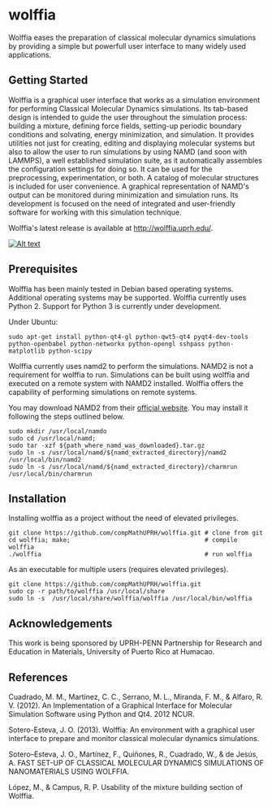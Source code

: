 # wolffia

Wolffia eases the preparation of classical molecular dynamics simulations by providing a simple but powerfull user interface to many widely used applications.

## Getting Started

Wolffia is a graphical user interface that works as a simulation environment for performing Classical Molecular Dynamics simulations. Its tab-based design is intended to guide the user throughout the simulation process: building a mixture, defining force fields, setting-up periodic boundary conditions and solvating, energy minimization, and simulation. It provides utilities not just for creating, editing and displaying molecular systems but also to allow the user to run simulations by using NAMD (and soon with LAMMPS), a well established simulation suite, as it automatically assembles the configuration settings for doing so. It can be used for the preprocessing, experimentation, or both. A catalog of molecular structures is included for user convenience. A graphical representation of NAMD's output can be monitored during minimization and simulation runs. Its development is focused on the need of integrated and user-friendly software for working with this simulation technique.

Wolffia's latest release is available at http://wolffia.uprh.edu/.

[![Alt text](https://img.youtube.com/vi/16naAAW-ncQ/0.jpg)](https://www.youtube.com/watch?v=16naAAW-ncQ)

## Prerequisites

Wolffia has been mainly tested in Debian based operating systems. Additional operating systems may be supported.
Wolffia currently uses Python 2. Support for Python 3 is currently under development.

Under Ubuntu:
```
sudo apt-get install python-qt4-gl python-qwt5-qt4 pyqt4-dev-tools python-openbabel python-networkx python-opengl sshpass python-matplotlib python-scipy
```

Wolffia currently uses namd2 to perform the simulations. NAMD2 is not a requirement for wolffia to run. Simulations can be built using wolffia and executed on a remote system with NAMD2 installed. Wolffia offers the capability of performing simulations on remote systems.

You may download NAMD2 from their [official website](https://www.ks.uiuc.edu/Development/Download/download.cgi?PackageName=NAMD).
You may install it following the steps outlined below.
```
sudo mkdir /usr/local/namdo
sudo cd /usr/local/namd;
sudo tar -xzf ${path_where_namd_was_downloaded}.tar.gz
sudo ln -s /usr/local/namd/${namd_extracted_directory}/namd2 /usr/local/bin/namd2
sudo ln -s /usr/local/namd/${namd_extracted_directory}/charmrun /usr/local/bin/charmrun
```

## Installation

Installing wolffia as a project without the need of elevated privileges.
```
git clone https://github.com/compMathUPRH/wolffia.git # clone from git
cd wolffia; make;                                     # compile wolffia
./wolffia                                             # run wolffia
``` 

As an executable for multiple users (requires elevated privileges).
```
git clone https://github.com/compMathUPRH/wolffia.git
sudo cp -r path/to/wolffia /usr/local/share
sudo ln -s  /usr/local/share/wolffia/wolffia /usr/local/bin/wolffia
```

## Acknowledgements

This work is being sponsored by UPRH-PENN Partnership for Research and Education in Materials, University of Puerto Rico at Humacao. 

## References

Cuadrado, M. M., Martínez, C. C., Serrano, M. L., Miranda, F. M., & Alfaro, R. V. (2012). An Implementation of a Graphical Interface for Molecular Simulation Software using Python and Qt4. 2012 NCUR.

Sotero-Esteva, J. O. (2013). Wolffia: An environment with a graphical user interface to prepare and monitor classical molecular dynamics simulations.

Sotero–Esteva, J. O., Martínez, F., Quiñones, R., Cuadrado, W., & de Jesús, A. FAST SET-UP OF CLASSICAL MOLECULAR DYNAMICS SIMULATIONS OF NANOMATERIALS USING WOLFFIA.

López, M., & Campus, R. P. Usability of the mixture building section of Wolffia.
